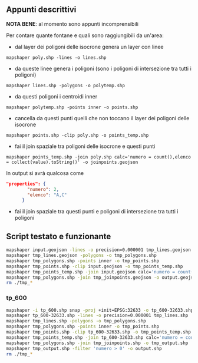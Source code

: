 ## Appunti descrittivi

**NOTA BENE**: al momento sono appunti incomprensibili

Per contare quante fontane e quali sono raggiungibili da un'area:

- dal layer dei poligoni delle isocrone genera un layer con linee

```
mapshaper poly.shp -lines -o lines.shp
```

- da queste linee genera i poligoni (sono i poligoni di intersezione tra tutti i poligoni)

```
mapshaper lines.shp -polygons -o polytemp.shp
```

- da questi poligoni i centroidi inner

```
mapshaper polytemp.shp -points inner -o points.shp
```

- cancella da questi punti quelli che non toccano il layer dei poligoni delle isocrone

```
mapshaper points.shp -clip poly.shp -o points_temp.shp
```

- fai il join spaziale tra poligoni delle isocrone e questi punti

```
mapshaper points_temp.shp -join poly.shp calc='numero = count(),elenco = collect(value).toString()' -o joinpoints.geojson
```

In output si avrà qualcosa come

```json
"properties": {
        "numero": 2,
        "elenco": "A,C"
      }
```

- fai il join spaziale tra questi punti e poligoni di intersezione tra tutti i poligoni


## Script testato e funzionante

```bash
mapshaper input.geojson -lines -o precision=0.000001 tmp_lines.geojson
mapshaper tmp_lines.geojson -polygons -o tmp_polygons.shp
mapshaper tmp_polygons.shp -points inner -o tmp_points.shp
mapshaper tmp_points.shp -clip input.geojson -o tmp_points_temp.shp
mapshaper tmp_points_temp.shp -join input.geojson calc='numero = count(),elenco = collect(value).toString()' -o tmp_joinpoints.geojson
mapshaper tmp_polygons.shp -join tmp_joinpoints.geojson -o output.geojson
rm ./tmp_*
```

### tp_600

```bash
mapshaper -i tp_600.shp snap -proj +init=EPSG:32633 -o tp_600-32633.shp
mapshaper tp_600-32633.shp -lines -o precision=0.000001 tmp_lines.shp
mapshaper tmp_lines.shp -polygons -o tmp_polygons.shp
mapshaper tmp_polygons.shp -points inner -o tmp_points.shp
mapshaper tmp_points.shp -clip tp_600-32633.shp -o tmp_points_temp.shp
mapshaper tmp_points_temp.shp -join tp_600-32633.shp calc='numero = count(),elenco = collect(ID).toString()' -o tmp_joinpoints.shp
mapshaper tmp_polygons.shp -join tmp_joinpoints.shp -o tmp_output.shp
mapshaper tmp_output.shp -filter 'numero > 0' -o output.shp
rm ./tmp_*
```

